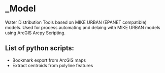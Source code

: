 # _Model
Water Distribution Tools based on MIKE URBAN (EPANET compatible) models. Used for process automating and delaing with MIKE URBAN models using ArcGIS Arcpy Scripting.

## List of python scripts:
- Bookmark export from ArcGIS maps
- Extract centroids from polyline features
